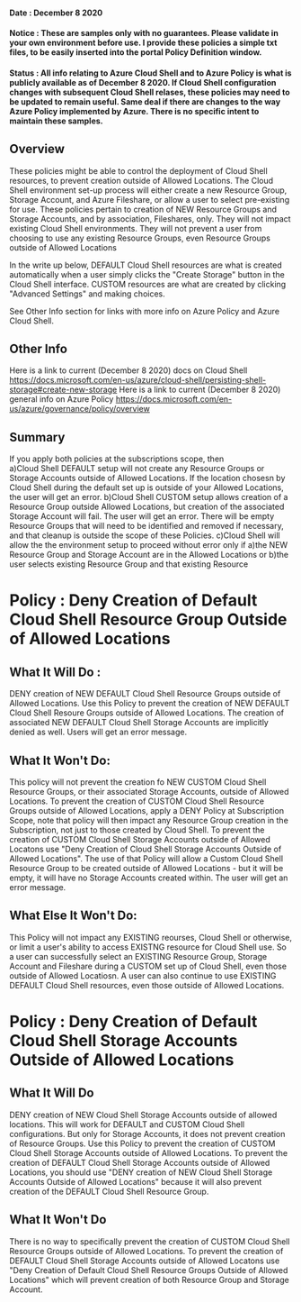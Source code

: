 #### Date : December 8 2020 ####
#### Notice : These are samples only with no guarantees. Please validate in your own environment before use. I provide these policies a simple txt files, to be easily inserted into the portal Policy Definition window. ####
#### Status : All info relating to Azure Cloud Shell and to Azure Policy is what is publicly available as of December 8 2020. If Cloud Shell configuration changes with subsequent Cloud Shell relases, these policies may need to be updated to remain useful. Same deal if there are changes to the way Azure Policy implemented by Azure. There is no specific intent to maintain these samples. ####

Overview
---------
These policies might be able to control the deployment of Cloud Shell resources, to prevent creation outside of Allowed Locations. 
The Cloud Shell environment set-up process will either create a new Resource Group, Storage Account, and  Azure Fileshare, or allow a user to select pre-existing for use. These policies pertain to creation of NEW Resource Groups and Storage Accounts, and by association, Fileshares, only. They will not impact existing Cloud Shell environments. They will not prevent a user from choosing to use any existing Resource Groups, even Resource Groups outside of Allowed Locations

In the write up below, DEFAULT Cloud Shell resources are what is created automatically when a user simply clicks the "Create Storage" button in the Cloud Shell interface. CUSTOM resources are what are created by clicking "Advanced Settings" and making choices. 

See Other Info section for links with more info on Azure Policy and Azure Cloud Shell.

Other Info
-----------
Here is a link to current (December 8 2020) docs on Cloud Shell  https://docs.microsoft.com/en-us/azure/cloud-shell/persisting-shell-storage#create-new-storage 
Here is a link to current (December 8 2020) general info on Azure Policy https://docs.microsoft.com/en-us/azure/governance/policy/overview

Summary
---------
If you apply both policies at the subscriptions scope, then   
a)Cloud Shell DEFAULT setup will not create any  Resource Groups or Storage Accounts outside of Allowed Locations. If the location chosesn by Cloud Shell during the default set up is outside of your Allowed Locations, the user will get an error.
b)Cloud Shell CUSTOM setup allows creation of a Resource Group outside Allowed Locations, but creation of the associated Storage Account will fail. The user will get an error. There will be empty Resource Groups that will need to be identified and removed if necessary, and that cleanup is outside the scope of these Policies. 
c)Cloud Shell will allow the the environment setup to proceed without error only if a)the NEW Resource Group and Storage Account are in the Allowed Locations or b)the user selects existing Resource Group and that existing Resource

Policy : Deny Creation of Default Cloud Shell Resource Group Outside of Allowed Locations
=========================================================================================

What It Will Do :
----------------
DENY creation of NEW DEFAULT Cloud Shell Resource Groups outside of Allowed Locations. 
Use this Policy to prevent the creation of NEW DEFAULT Cloud Shell Resoure Groups outside of Allowed Locations. 
The creation of associated NEW DEFAULT Cloud Shell Storage Accounts are implicitly denied as well.
Users will get an error message.

What It Won't Do:
-----------------
This policy will not prevent the creation fo NEW CUSTOM Cloud Shell Resource Groups, or their associated Storage Accounts, outside of Allowed Locations. 
To prevent the creation of CUSTOM Cloud Shell Resource Groups outside of Allowed Locations, apply a DENY Policy at Subscription Scope, note that policy will then impact any Resource Group creation in the Subscription, not just to those created by Cloud Shell.
To prevent the creation of CUSTOM Cloud Shell Storage Accounts outside of Allowed Locatons use "Deny Creation of  Cloud Shell Storage Accounts Outside of Allowed Locations". The use of that Policy will allow a Custom Cloud Shell Resource Group to be created outside of Allowed Locations - but it will be empty, it will have no Storage Accounts created within. The user will get an error message.

What Else It Won't Do:
----------------------
This Policy will not impact any EXISTING reourses, Cloud Shell or otherwise,  or limit a user's ability to access EXISTNG resource for Cloud Shell use.
So a user can successfully select an EXISTING Resource Group, Storage Account and Fileshare during a CUSTOM set up of Cloud Shell, even those outside of Allowed Locatiosn. A user can also continue to use EXISTING DEFAULT Cloud Shell resources, even those outside of Allowed Locations.

Policy : Deny Creation of Default Cloud Shell Storage Accounts Outside of Allowed Locations
===========================================================================================

What It Will Do
---------------
DENY creation of NEW Cloud Shell Storage Accounts  outside of allowed locations. This will work for DEFAULT and CUSTOM Cloud Shell configurations. But only for Storage Accounts, it does not prevent creation of Resource Groups.
Use this Policy to prevent the creation of CUSTOM Cloud Shell Storage Accounts  outside of Allowed Locations. 
To prevent the creation of DEFAULT Cloud Shell Storage Accounts outside of Allowed Locations, you should use "DENY creation of NEW Cloud Shell Storage Accounts Outside of Allowed Locations" because it will also prevent creation of the DEFAULT Cloud Shell Resource Group.

What It Won't Do
-----------------
There is no way to specifically prevent the creation of CUSTOM Cloud Shell Resource Groups outside of Allowed Locations. 
To prevent the creation of DEFAULT Cloud Shell Storage Accounts outside of Allowed Locatons use "Deny Creation of Default Cloud Shell  Resource Groups  Outside of Allowed Locations" which will prevent creation of both Resource Group and Storage Account.


